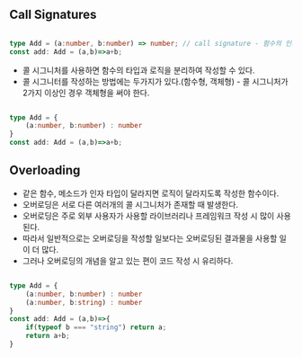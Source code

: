 ## Call Signatures

```Typescript - 함수형

type Add = (a:number, b:number) => number; // call signature - 함수의 인자와 반환값의 타입을 알려준다.
const add: Add = (a,b)=>a+b;

```

- 콜 시그니처를 사용하면 함수의 타입과 로직을 분리하여 작성할 수 있다.
- 콜 시그니터를 작성하는 방법에는 두가지가 있다.(함수형, 객체형) - 콜 시그니처가 2가지 이상인 경우 객체형을 써야 한다.

```Typescript - 객체형

type Add = {
    (a:number, b:number) : number
}
const add: Add = (a,b)=>a+b;

```

## Overloading

- 같은 함수, 메소드가 인자 타입이 달라지면 로직이 달라지도록 작성한 함수이다.
- 오버로딩은 서로 다른 여러개의 콜 시그니처가 존재할 때 발생한다.
- 오버로딩은 주로 외부 사용자가 사용할 라이브러리나 프레임워크 작성 시 많이 사용된다.
- 따라서 일반적으로는 오버로딩을 작성할 일보다는 오버로딩된 결과물을 사용할 일이 더 많다.
- 그러나 오버로딩의 개념을 알고 있는 편이 코드 작성 시 유리하다.

```Typescript

type Add = {
    (a:number, b:number) : number 
    (a:number, b:string) : number
}
const add: Add = (a,b)=>{
    if(typeof b === "string") return a;
    return a+b;
}

```
